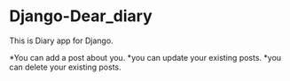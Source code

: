 # Django-Dear_diary


This is Diary app for Django.

*You can add a post about you.
*you can update your existing posts.
*you can delete your existing posts.
